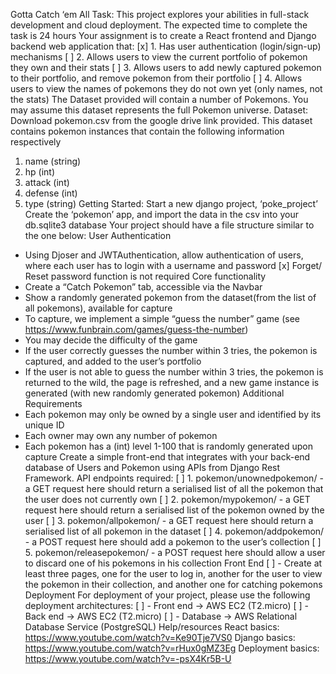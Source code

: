 Gotta Catch ‘em All
Task:
This project explores your abilities in full-stack development and cloud deployment.
The expected time to complete the task is 24 hours
Your assignment is to create a React frontend and Django backend web application that:
[x] 1. Has user authentication (login/sign-up) mechanisms
[ ] 2. Allows users to view the current portfolio of pokemon they own and their stats
[ ] 3. Allows users to add newly captured pokemon to their portfolio, and remove pokemon
from their portfolio
[ ] 4. Allows users to view the names of pokemons they do not own yet (only names, not
the stats)
The Dataset provided will contain a number of Pokemons. You may assume this dataset
represents the full Pokemon universe.
Dataset:
Download pokemon.csv from the google drive link provided.
This dataset contains pokemon instances that contain the following information respectively
1. name (string)
2. hp (int)
3. attack (int)
4. defense (int)
5. type (string)
Getting Started:
Start a new django project, ‘poke_project’
Create the ‘pokemon’ app, and import the data in the csv into your db.sqlite3 database
Your project should have a file structure similar to the one below:
User Authentication
- Using Djoser and JWTAuthentication, allow authentication of users, where each user
has to login with a username and password
[x] Forget/ Reset password function is not required
Core functionality
- Create a “Catch Pokemon” tab, accessible via the Navbar
- Show a randomly generated pokemon from the dataset(from the list of all
pokemons), available for capture
- To capture, we implement a simple “guess the number” game (see
https://www.funbrain.com/games/guess-the-number)
- You may decide the difficulty of the game
- If the user correctly guesses the number within 3 tries, the pokemon is captured, and
added to the user’s portfolio
- If the user is not able to guess the number within 3 tries, the pokemon is returned to
the wild, the page is refreshed, and a new game instance is generated (with new
randomly generated pokemon)
Additional Requirements
- Each pokemon may only be owned by a single user and identified by its unique ID
- Each owner may own any number of pokemon
- Each pokemon has a (int) level 1-100 that is randomly generated upon capture
Create a simple front-end that integrates with your back-end database of Users and
Pokemon using APIs from Django Rest Framework.
API endpoints required:
[ ] 1. pokemon/unownedpokemon/ - a GET request here should return a serialised list of
all the pokemon that the user does not currently own
[ ] 2. pokemon/mypokemon/ - a GET request here should return a serialised list of the
pokemon owned by the user
[ ] 3. pokemon/allpokemon/ - a GET request here should return a serialised list of all
pokemon in the dataset
[ ] 4. pokemon/addpokemon/ - a POST request here should add a pokemon to the user’s
collection
[ ] 5. pokemon/releasepokemon/ - a POST request here should allow a user to discard
one of his pokemons in his collection
Front End
[ ] - Create at least three pages, one for the user to log in, another for the user to view the
pokemon in their collection, and another one for catching pokemons
Deployment
For deployment of your project, please use the following deployment architectures:
[ ] - Front end -> AWS EC2 (T2.micro)
[ ] - Back end -> AWS EC2 (T2.micro)
[ ] - Database -> AWS Relational Database Service (PostgreSQL)
Help/resources
React basics: https://www.youtube.com/watch?v=Ke90Tje7VS0
Django basics: https://www.youtube.com/watch?v=rHux0gMZ3Eg
Deployment basics: https://www.youtube.com/watch?v=-psX4Kr5B-U